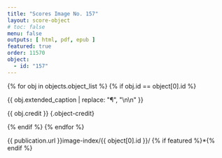 ```yaml
---
title: "Scores Image No. 157"
layout: score-object
# toc: false
menu: false
outputs: [ html, pdf, epub ]
featured: true
order: 11570
object:
  - id: "157"
---
```


{% for obj in objects.object_list %}
{% if obj.id == object[0].id %}

{{ obj.extended_caption | replace: "¶", "\n\n" }}

{{ obj.credit }} {.object-credit}

{% endif %}
{% endfor %}

<div class="object-credit object-url is-print-only">

{{ publication.url }}image-index/{{ object[0].id }}/ {% if featured %}*{% endif %}

</div>
